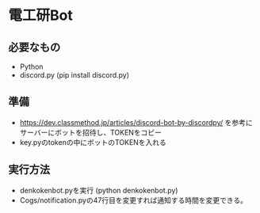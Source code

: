 # 電工研Bot

## 必要なもの
- Python
- discord.py (pip install discord.py)

## 準備
- https://dev.classmethod.jp/articles/discord-bot-by-discordpy/ を参考にサーバーにボットを招待し、TOKENをコピー
- key.pyのtokenの中にボットのTOKENを入れる

## 実行方法
- denkokenbot.pyを実行 (python denkokenbot.py)
- Cogs/notification.pyの47行目を変更すれば通知する時間を変更できる。
